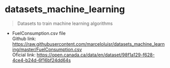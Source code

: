 # datasets_machine_learning
> Datasets to train machine learning algorithms

- FuelConsumption.csv file <br>
Github link: https://raw.githubusercontent.com/marceloluisr/datasets_machine_learning/master/FuelConsumption.csv <br>
Oficial link: https://open.canada.ca/data/en/dataset/98f1a129-f628-4ce4-b24d-6f16bf24dd64s <br>
